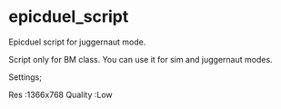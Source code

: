 # epicduel_script
Epicduel script for juggernaut mode.

Script only for BM class. You can use it for sim and juggernaut modes.

Settings;

Res	:1366x768
Quality	:Low
